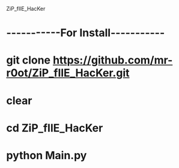 ZiP_fIlE_HacKer
# -----------For Install-----------
# git clone https://github.com/mr-r0ot/ZiP_fIlE_HacKer.git
# clear
# cd ZiP_fIlE_HacKer
# python Main.py
